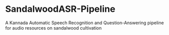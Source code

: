 # SandalwoodASR-Pipeline
A Kannada Automatic Speech Recognition and Question-Answering pipeline for audio resources on sandalwood cultivation
